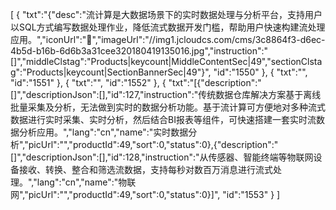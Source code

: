 [
	{
		"txt":"{\"desc\":\"流计算是大数据场景下的实时数据处理与分析平台，支持用户以SQL方式编写数据处理作业，降低流式数据开发门槛，帮助用户快速构建流处理应用。\",\"iconUrl\":\"\",\"imageUrl\":\"//img1.jcloudcs.com/cms/3c8864f3-d6ec-4b5d-b16b-6d6b3a31cee320180419135016.jpg\",\"instruction\":\"[]\",\"middleClstag\":\"Products|keycount|MiddleContentSec|49\",\"sectionClstag\":\"Products|keycount|SectionBannerSec|49\"}",
		"id":"1550"
	},
	{
		"txt":"",
		"id":"1551"
	},
	{
		"txt":"",
		"id":"1552"
	},
	{
		"txt":"[{\"description\":\"[]\",\"descriptionJson\":[],\"id\":127,\"instruction\":\"传统数据仓库解决方案基于离线批量采集及分析，无法做到实时的数据分析功能。基于流计算可方便地对多种流式数据进行实时采集、实时分析，然后结合BI报表等组件，可快速搭建一套实时流数据分析应用。\",\"lang\":\"cn\",\"name\":\"实时数据分析\",\"picUrl\":\"\",\"productId\":49,\"sort\":0,\"status\":0},{\"description\":\"[]\",\"descriptionJson\":[],\"id\":128,\"instruction\":\"从传感器、智能终端等物联网设备接收、转换、整合和筛选流数据，支持每秒对数百万消息进行流式处理。\",\"lang\":\"cn\",\"name\":\"物联网\",\"picUrl\":\"\",\"productId\":49,\"sort\":0,\"status\":0}]",
		"id":"1553"
	}
]